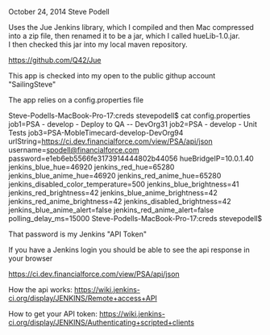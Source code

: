 October 24, 2014   Steve Podell

Uses the Jue Jenkins library, which I compiled and then Mac compressed into a zip file, then renamed it to be a jar, which I called hueLib-1.0.jar.  
I then checked this jar into my local maven repository.

https://github.com/Q42/Jue

This app is checked into my open to the public githup account "SailingSteve"

The app relies on a config.properties file 

Steve-Podells-MacBook-Pro-17:creds stevepodell$ cat config.properties 
job1=PSA - develop - Deploy to QA -- DevOrg31
job2=PSA - develop - Unit Tests
job3=PSA-MobleTimecard-develop-DevOrg94
urlString=https://ci.dev.financialforce.com/view/PSA/api/json
username=spodell@financialforce.com
password=e1eb6eb5566fe3173914444802b44056
hueBridgeIP=10.0.1.40
jenkins_blue_hue=46920
jenkins_red_hue=65280
jenkins_blue_anime_hue=46920
jenkins_red_anime_hue=65280
jenkins_disabled_color_temperature=500
jenkins_blue_brightness=41
jenkins_red_brightness=42
jenkins_blue_anime_brightness=42
jenkins_red_anime_brightness=42
jenkins_disabled_brightness=42
jenkins_blue_anime_alert=false
jenkins_red_anime_alert=false
polling_delay_ms=15000
Steve-Podells-MacBook-Pro-17:creds stevepodell$ 

That password is my Jenkins "API Token"

If you have a Jenkins login you should be able to see the api response in your browser

https://ci.dev.financialforce.com/view/PSA/api/json

How the api works:
	https://wiki.jenkins-ci.org/display/JENKINS/Remote+access+API

How to get your API token:
https://wiki.jenkins-ci.org/display/JENKINS/Authenticating+scripted+clients
